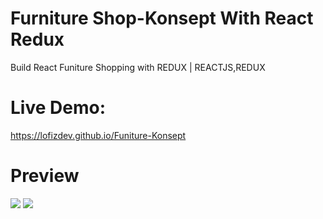 # Furniture Shop-Konsept With React Redux

Build React Funiture Shopping with REDUX | REACTJS,REDUX
# Live Demo:
https://lofizdev.github.io/Funiture-Konsept

# Preview
![](https://t-f42-zpg.zdn.vn/480/6732673913811646910/0176347419c1ed9fb4d0.jpg)
![](https://f41-zpg.zdn.vn/1127515075253129770/a3538b5446fcb2a2ebed.jpg)
